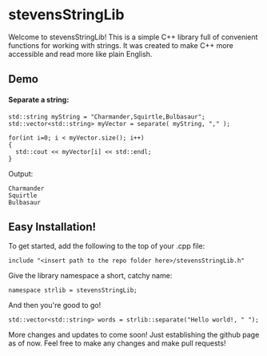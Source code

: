 # stevensStringLib

Welcome to stevensStringLib! This is a simple C++ library full of convenient functions for working with strings. It was created to make C++ more accessible and read more like plain English.

## Demo
#### Separate a string:
```
std::string myString = "Charmander,Squirtle,Bulbasaur";
std::vector<std::string> myVector = separate( myString, "," );

for(int i=0; i < myVector.size(); i++)
{
  std::cout << myVector[i] << std::endl;
}
```
Output:
```
Charmander
Squirtle
Bulbasaur
```






## Easy Installation!

To get started, add the following to the top of your .cpp file:

`include "<insert path to the repo folder here>/stevensStringLib.h"`


Give the library namespace a short, catchy name:

`namespace strlib = stevensStringLib;`


And then you're good to go!

`std::vector<std::string> words = strlib::separate("Hello world!, " ");`


More changes and updates to come soon! Just establishing the github page as of now. Feel free to make any changes and make pull requests!
